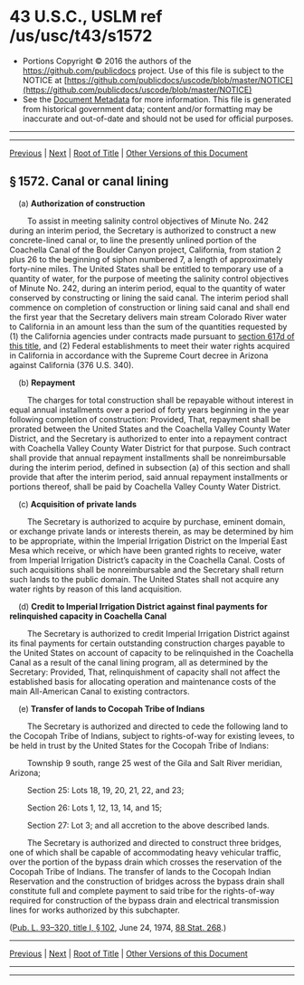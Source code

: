 ---
---

# 43 U.S.C., USLM ref /us/usc/t43/s1572

* Portions Copyright © 2016 the authors of the https://github.com/publicdocs project.
  Use of this file is subject to the NOTICE at [https://github.com/publicdocs/uscode/blob/master/NOTICE](https://github.com/publicdocs/uscode/blob/master/NOTICE)
* See the [Document Metadata](././../../../../..//README.md) for more information.
  This file is generated from historical government data; content and/or formatting may be inaccurate and out-of-date and should not be used for official purposes.

----------
----------

[Previous](./../../../../..//us/usc/t43/ch32A/schI/m__us_usc_t43_s1571.md) | [Next](./../../../../..//us/usc/t43/ch32A/schI/m__us_usc_t43_s1573.md) | [Root of Title](./../../../../../) | [Other Versions of this Document](https://publicdocs.github.io/go/links?ns=uslm&ref=%2Fus%2Fusc%2Ft43%2Fs1572)

## § 1572. Canal or canal lining

    (a) __Authorization of construction__ 

        To assist in meeting salinity control objectives of Minute No. 242 during an interim period, the Secretary is authorized to construct a new concrete-lined canal or, to line the presently unlined portion of the Coachella Canal of the Boulder Canyon project, California, from station 2 plus 26 to the beginning of siphon numbered 7, a length of approximately forty-nine miles. The United States shall be entitled to temporary use of a quantity of water, for the purpose of meeting the salinity control objectives of Minute No. 242, during an interim period, equal to the quantity of water conserved by constructing or lining the said canal. The interim period shall commence on completion of construction or lining said canal and shall end the first year that the Secretary delivers main stream Colorado River water to California in an amount less than the sum of the quantities requested by (1) the California agencies under contracts made pursuant to [section 617d of this title][/us/usc/t43/s617d], and (2) Federal establishments to meet their water rights acquired in California in accordance with the Supreme Court decree in Arizona against California (376 U.S. 340).

    (b) __Repayment__ 

        The charges for total construction shall be repayable without interest in equal annual installments over a period of forty years beginning in the year following completion of construction: Provided, That, repayment shall be prorated between the United States and the Coachella Valley County Water District, and the Secretary is authorized to enter into a repayment contract with Coachella Valley County Water District for that purpose. Such contract shall provide that annual repayment installments shall be nonreimbursable during the interim period, defined in subsection (a) of this section and shall provide that after the interim period, said annual repayment installments or portions thereof, shall be paid by Coachella Valley County Water District.

    (c) __Acquisition of private lands__ 

        The Secretary is authorized to acquire by purchase, eminent domain, or exchange private lands or interests therein, as may be determined by him to be appropriate, within the Imperial Irrigation District on the Imperial East Mesa which receive, or which have been granted rights to receive, water from Imperial Irrigation District’s capacity in the Coachella Canal. Costs of such acquisitions shall be nonreimbursable and the Secretary shall return such lands to the public domain. The United States shall not acquire any water rights by reason of this land acquisition.

    (d) __Credit to Imperial Irrigation District against final payments for relinquished capacity in Coachella Canal__ 

        The Secretary is authorized to credit Imperial Irrigation District against its final payments for certain outstanding construction charges payable to the United States on account of capacity to be relinquished in the Coachella Canal as a result of the canal lining program, all as determined by the Secretary: Provided, That, relinquishment of capacity shall not affect the established basis for allocating operation and maintenance costs of the main All-American Canal to existing contractors.

    (e) __Transfer of lands to Cocopah Tribe of Indians__ 

        The Secretary is authorized and directed to cede the following land to the Cocopah Tribe of Indians, subject to rights-of-way for existing levees, to be held in trust by the United States for the Cocopah Tribe of Indians:

        Township 9 south, range 25 west of the Gila and Salt River meridian, Arizona;

        Section 25: Lots 18, 19, 20, 21, 22, and 23;

        Section 26: Lots 1, 12, 13, 14, and 15;

        Section 27: Lot 3; and all accretion to the above described lands.

        The Secretary is authorized and directed to construct three bridges, one of which shall be capable of accommodating heavy vehicular traffic, over the portion of the bypass drain which crosses the reservation of the Cocopah Tribe of Indians. The transfer of lands to the Cocopah Indian Reservation and the construction of bridges across the bypass drain shall constitute full and complete payment to said tribe for the rights-of-way required for construction of the bypass drain and electrical transmission lines for works authorized by this subchapter.

([Pub. L. 93–320, title I, § 102][/us/pl/93/320/s102], June 24, 1974, [88 Stat. 268][/us/stat/88/268].)

----------

[Previous](./../../../../..//us/usc/t43/ch32A/schI/m__us_usc_t43_s1571.md) | [Next](./../../../../..//us/usc/t43/ch32A/schI/m__us_usc_t43_s1573.md) | [Root of Title](./../../../../../) | [Other Versions of this Document](https://publicdocs.github.io/go/links?ns=uslm&ref=%2Fus%2Fusc%2Ft43%2Fs1572)

----------
----------

[/us/usc/t43/s617d]: https://publicdocs.github.io/go/links?ns=uslm&ref=%2Fus%2Fusc%2Ft43%2Fs617d
[/us/pl/93/320/s102]: https://publicdocs.github.io/go/links?ns=uslm&ref=%2Fus%2Fpl%2F93%2F320%2Fs102
[/us/stat/88/268]: https://publicdocs.github.io/go/links?ns=uslm&ref=%2Fus%2Fstat%2F88%2F268


